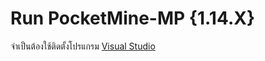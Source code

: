 # Run PocketMine-MP {1.14.X} 
 
 จำเป็นต้องใช้ติดตั้งโปรแกรม 
<a href="https://support.microsoft.com/th-th/help/2977003/the-latest-supported-visual-c-downloads">Visual Studio</a>
